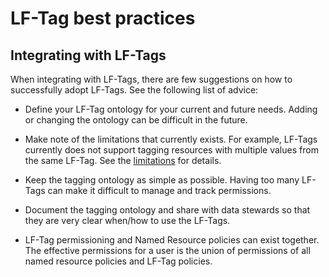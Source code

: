 # LF-Tag best practices

## Integrating with LF-Tags

When integrating with LF-Tags, there are few suggestions on how to successfully adopt LF-Tags. See the following list of advice:

* Define your LF-Tag ontology for your current and future needs. Adding or changing the ontology can be difficult in the future.

* Make note of the limitations that currently exists. For example, LF-Tags currently does not support tagging resources with multiple values from the same LF-Tag. See the [limitations](limitations.md) for details.

* Keep the tagging ontology as simple as possible. Having too many LF-Tags can make it difficult to manage and track permissions. 

* Document the tagging ontology and share with data stewards so that they are very clear when/how to use the LF-Tags. 

* LF-Tag permissioning and Named Resource policies can exist together. The effective permissions for a user is the union of permissions of all named resource policies and LF-Tag policies. 
